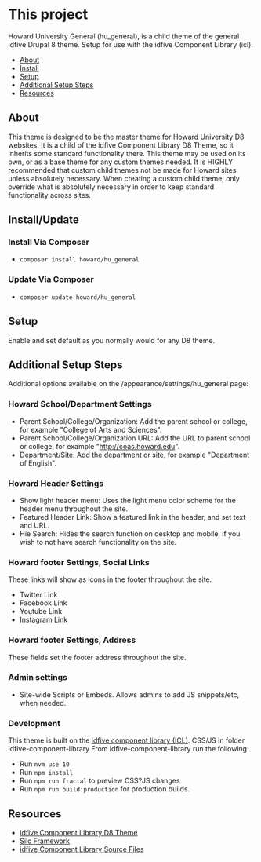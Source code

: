 # This project

Howard University General (hu_general), is a child theme of the general idfive Drupal 8 theme. Setup for use with the idfive Component Library (icl).

- [About](#about)
- [Install](#install)
- [Setup](#setup)
- [Additional Setup Steps](#additional_setup)
- [Resources](#resources)

## About

This theme is designed to be the master theme for Howard University D8 websites. It is a child of the idfive Component Library D8 Theme, so it inherits some standard functionality there. This theme may be used on its own, or as a base theme for any custom themes needed. It is HIGHLY recommended that custom child themes not be made for Howard sites unless absolutely necessary. When creating a custom child theme, only override what is absolutely necessary in order to keep standard functionality across sites.

## Install/Update

### Install Via Composer

- `composer install howard/hu_general`

### Update Via Composer

- `composer update howard/hu_general`

## Setup

Enable and set default as you normally would for any D8 theme.

## Additional Setup Steps

Additional options available on the /appearance/settings/hu_general page:

### Howard School/Department Settings

- Parent School/College/Organization: Add the parent school or college, for example "College of Arts and Sciences".
- Parent School/College/Organization URL: Add the URL to parent school or college, for example "http://coas.howard.edu".
- Department/Site: Add the department or site, for example "Department of English".

### Howard Header Settings

- Show light header menu: Uses the light menu color scheme for the header menu throughout the site.
- Featured Header Link: Show a featured link in the header, and set text and URL.
- Hie Search: Hides the search function on desktop and mobile, if you wish to not have search functionality on the site.

### Howard footer Settings, Social Links

These links will show as icons in the footer throughout the site.

- Twitter Link
- Facebook Link
- Youtube Link
- Instagram Link

### Howard footer Settings, Address

These fields set the footer address throughout the site.

### Admin settings

- Site-wide Scripts or Embeds. Allows admins to add JS snippets/etc, when needed.

### Development

This theme is built on the [idfive component library (ICL)](https://bitbucket.org/idfivellc/idfive-component-library/src/master/).
CSS/JS in folder idfive-component-library
From idfive-component-library run the following:

- Run `nvm use 10`
- Run `npm install`
- Run `npm run fractal` to preview CSS?JS changes
- Run `npm run build:production` for production builds.

## Resources

- [idfive Component Library D8 Theme](https://bitbucket.org/idfivellc/idfive-component-library-d8-theme)
- [Silc Framework](https://silc.io/)
- [idfive Component Library Source Files](https://bitbucket.org/idfivellc/idfive-component-library/src/master/)
